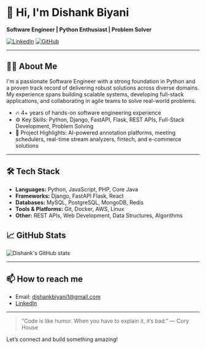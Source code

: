 # 👋 Hi, I'm Dishank Biyani

**Software Engineer | Python Enthusiast | Problem Solver**

[![LinkedIn](https://img.shields.io/badge/LinkedIn-Dishank%20Biyani-blue?logo=linkedin)](https://www.linkedin.com/in/dishank-biyani-155136208)
[![GitHub](https://img.shields.io/badge/GitHub-dishankbiyani--1-black?logo=github)](https://github.com/dishankbiyani-1)

---

## 🧑‍💻 About Me

I'm a passionate Software Engineer with a strong foundation in Python and a proven track record of delivering robust solutions across diverse domains. My experience spans building scalable systems, developing full-stack applications, and collaborating in agile teams to solve real-world problems.

- 🔥 4+ years of hands-on software engineering experience
- ⚙️ Key Skills: Python, Django, FastAPI, Flask, REST APIs, Full-Stack Development, Problem Solving
- 🚀 Project Highlights: AI-powered annotation platforms, meeting schedulers, real-time stream analyzers, fintech, and e-commerce solutions

---

## 🛠️ Tech Stack

- **Languages:** Python, JavaScript, PHP, Core Java
- **Frameworks:** Django, FastAPI Flask, React
- **Databases:** MySQL, PostgreSQL, MongoDB, Redis
- **Tools & Platforms:** Git, Docker, AWS, Linux
- **Other:** REST APIs, Web Development, Data Structures, Algorithms

## 📈 GitHub Stats

![Dishank's GitHub stats](https://github-readme-stats.vercel.app/api?username=dishankbiyani-1&show_icons=true&theme=tokyonight)

---

## 📫 How to reach me

- Email: [dishankbiyani1@gmail.com](mailto:dishankbiyani1@gmail.com)
- [LinkedIn](https://www.linkedin.com/in/dishank-biyani-155136208)

---

> “Code is like humor. When you have to explain it, it’s bad.” — Cory House

Let’s connect and build something amazing!
